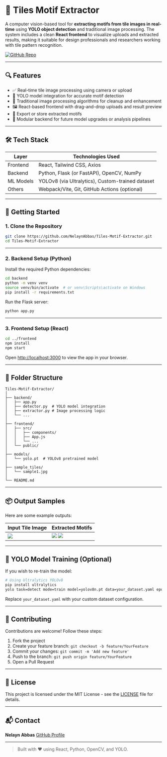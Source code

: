 # 🧱 Tiles Motif Extractor

A computer vision-based tool for **extracting motifs from tile images in real-time** using **YOLO object detection** and traditional image processing. The system includes a clean **React frontend** to visualize uploads and extracted results, making it suitable for design professionals and researchers working with tile pattern recognition.

[![GitHub Repo](https://img.shields.io/badge/GitHub-View%20Repository-blue?logo=github)](https://github.com/NelaynAbbas/Tiles-Motif-Extractor)

---

## 🔍 Features

- ✅ Real-time tile image processing using camera or upload
- 🎯 YOLO model integration for accurate motif detection
- 🧠 Traditional image processing algorithms for cleanup and enhancement
- 🖼️ React-based frontend with drag-and-drop uploads and result preview
- 💾 Export or store extracted motifs
- 🧪 Modular backend for future model upgrades or analysis pipelines

---

## 🛠️ Tech Stack

| Layer       | Technologies Used                          |
|-------------|---------------------------------------------|
| Frontend    | React, Tailwind CSS, Axios                  |
| Backend     | Python, Flask (or FastAPI), OpenCV, NumPy   |
| ML Models   | YOLOv8 (via Ultralytics), Custom-trained dataset |
| Others      | Webpack/Vite, Git, GitHub Actions (optional) |

---

## 🚀 Getting Started

### 1. Clone the Repository

```bash
git clone https://github.com/NelaynAbbas/Tiles-Motif-Extractor.git
cd Tiles-Motif-Extractor
````

---

### 2. Backend Setup (Python)

Install the required Python dependencies:

```bash
cd backend
python -m venv venv
source venv/bin/activate  # or venv\Scripts\activate on Windows
pip install -r requirements.txt
```

Run the Flask server:

```bash
python app.py
```

---

### 3. Frontend Setup (React)

```bash
cd ../frontend
npm install
npm start
```

Open [http://localhost:3000](http://localhost:3000) to view the app in your browser.

---

## 📁 Folder Structure

```
Tiles-Motif-Extractor/
│
├── backend/
│   ├── app.py
│   ├── detector.py  # YOLO model integration
│   ├── extractor.py # Image processing logic
│   └── ...
│
├── frontend/
│   ├── src/
│   │   ├── components/
│   │   ├── App.js
│   │   └── ...
│   └── public/
│
├── models/
│   └── yolo.pt  # YOLOv8 pretrained model
│
├── sample_tiles/
│   └── sample1.jpg
│
└── README.md
```

---

## 📦 Output Samples

Here are some example outputs:

| Input Tile Image              | Extracted Motifs                                |
| ----------------------------- | ----------------------------------------------- |
| ![](![i2](https://github.com/user-attachments/assets/b0812317-5c89-4f0d-bff1-69d76670eb6e)) | ![](<img width="80" height="115" alt="motif_0" src="https://github.com/user-attachments/assets/5455177a-14e9-41ff-9cc0-0c7295ddd62b" />) ![](<img width="89" height="88" alt="motif_3" src="https://github.com/user-attachments/assets/0a017a0f-5527-4682-9869-4b8612aa17cd" />) |

---

## 🧪 YOLO Model Training (Optional)

If you wish to re-train the model:

```bash
# Using Ultralytics YOLOv8
pip install ultralytics
yolo task=detect mode=train model=yolov8n.pt data=your_dataset.yaml epochs=100 imgsz=640
```

Replace `your_dataset.yaml` with your custom dataset configuration.

---

## 🤝 Contributing

Contributions are welcome! Follow these steps:

1. Fork the project
2. Create your feature branch: `git checkout -b feature/YourFeature`
3. Commit your changes: `git commit -m 'Add new feature'`
4. Push to the branch: `git push origin feature/YourFeature`
5. Open a Pull Request

---

## 📃 License

This project is licensed under the MIT License - see the [LICENSE](LICENSE) file for details.


---

## 📬 Contact

**Nelayn Abbas**
[GitHub Profile](https://github.com/NelaynAbbas)

---

> Built with ❤️ using React, Python, OpenCV, and YOLO.
